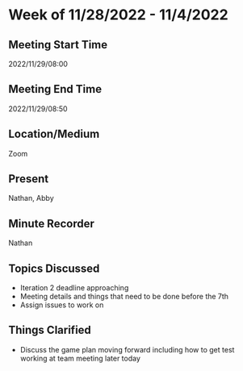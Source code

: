 # Week of 11/28/2022 - 11/4/2022

## Meeting Start Time

2022/11/29/08:00

## Meeting End Time

2022/11/29/08:50

## Location/Medium

Zoom

## Present

Nathan, Abby

## Minute Recorder

Nathan

## Topics Discussed

- Iteration 2 deadline approaching
- Meeting details and things that need to be done before the 7th
- Assign issues to work on

## Things Clarified

- Discuss the game plan moving forward including how to get test working at team meeting later today
